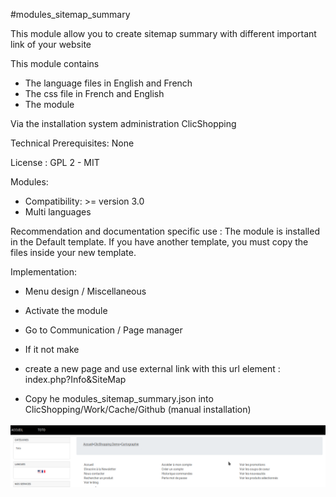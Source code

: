#modules_sitemap_summary

This module allow you to create sitemap summary with different important link of your website

This module contains

- The language files in English and French
- The css file in French and English
- The module
  
Via the installation system administration ClicShopping

Technical Prerequisites: None

License : GPL 2 - MIT

Modules:

- Compatibility: >= version 3.0
- Multi languages

Recommendation and documentation specific use :
The module is installed in the Default template.
If you have another template, you must copy the files inside your new template.

Implementation:

- Menu design / Miscellaneous
- Activate the module

- Go to Communication / Page manager 
- If it not make
- create a new page and use external link with this url element : index.php?Info&SiteMap


- Copy he modules_sitemap_summary.json into ClicShopping/Work/Cache/Github (manual installation)

![image](https://github.com/ClicShoppingOfficialModulesV3/modules_sitemap_summary/blob/master/ModuleInfosJson/sitemap.png)